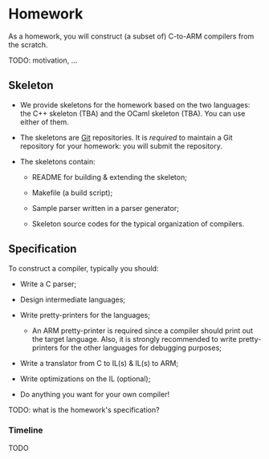 # Homework

As a homework, you will construct (a subset of) C-to-ARM compilers from
the scratch.

TODO: motivation, ...


## Skeleton

- We provide skeletons for the homework based on the two languages:
  the C++ skeleton (TBA) and the OCaml skeleton (TBA).  You can use
  either of them.

- The skeletons are [Git](git.md) repositories.  It is *required* to
  maintain a Git repository for your homework: you will submit the
  repository.

- The skeletons contain:

    + README for building & extending the skeleton;

    + Makefile (a build script);

    + Sample parser written in a parser generator;

    + Skeleton source codes for the typical organization of compilers.


## Specification

To construct a compiler, typically you should:

- Write a C parser;

- Design intermediate languages;

- Write pretty-printers for the languages;

    + An ARM pretty-printer is required since a compiler should print
      out the target language.  Also, it is strongly recommended to
      write pretty-printers for the other languages for debugging
      purposes;

- Write a translator from C to IL(s) & IL(s) to ARM;

- Write optimizations on the IL (optional);

- Do anything you want for your own compiler!


TODO: what is the homework's specification?

### Timeline

TODO
